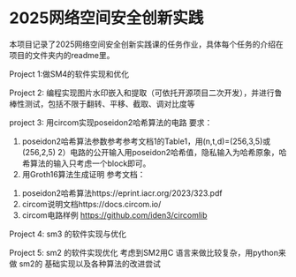 # 2025网络空间安全创新实践
本项目记录了2025网络空间安全创新实践课的任务作业，具体每个任务的介绍在项目的文件夹内的readme里。

Project 1:做SM4的软件实现和优化

Project 2: 编程实现图片水印嵌入和提取（可依托开源项目二次开发），并进行鲁棒性测试，包括不限于翻转、平移、截取、调对比度等

project 3: 用circom实现poseidon2哈希算法的电路
要求： 
1) poseidon2哈希算法参数参考参考文档1的Table1，用(n,t,d)=(256,3,5)或(256,2,5)
2）电路的公开输入用poseidon2哈希值，隐私输入为哈希原象，哈希算法的输入只考虑一个block即可。
3) 用Groth16算法生成证明
参考文档：
1. poseidon2哈希算法https://eprint.iacr.org/2023/323.pdf
2. circom说明文档https://docs.circom.io/
3. circom电路样例 https://github.com/iden3/circomlib

Project 4: sm3 的软件实现与优化 

Project 5: sm2 的软件实现优化 考虑到SM2用C 语言来做比较复杂，用python来做 sm2的 基础实现以及各种算法的改进尝试

